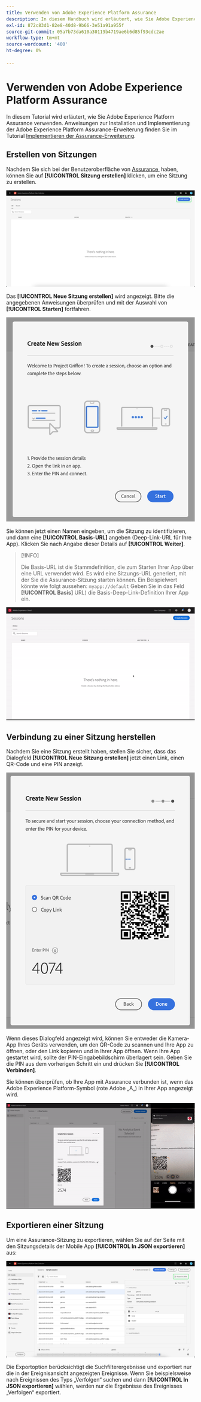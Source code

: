 ```yaml
---
title: Verwenden von Adobe Experience Platform Assurance
description: In diesem Handbuch wird erläutert, wie Sie Adobe Experience Platform Assurance nach der Installation und Implementierung verwenden.
exl-id: 872c83d1-82e8-40d8-9b66-3e51a91a955f
source-git-commit: 05a7b73da610a30119b4719ae6b6d85f93cdc2ae
workflow-type: tm+mt
source-wordcount: '400'
ht-degree: 0%

---
```


# Verwenden von Adobe Experience Platform Assurance

In diesem Tutorial wird erläutert, wie Sie Adobe Experience Platform Assurance verwenden. Anweisungen zur Installation und Implementierung der Adobe Experience Platform Assurance-Erweiterung finden Sie im Tutorial [Implementieren der Assurance-Erweiterung](./implement-assurance.md).

## Erstellen von Sitzungen

Nachdem Sie sich bei der Benutzeroberfläche von [Assurance &#x200B;](https://experience.adobe.com/assurance) haben, können Sie auf **[!UICONTROL Sitzung erstellen]** klicken, um eine Sitzung zu erstellen.

![Die Schaltfläche „Sitzung erstellen“ ist hervorgehoben und zeigt an, wo Sie eine Sitzung erstellen können.](./images/using-assurance/create-session.png)

Das **[!UICONTROL Neue Sitzung erstellen]** wird angezeigt. Bitte die angegebenen Anweisungen überprüfen und mit der Auswahl von **[!UICONTROL Starten]** fortfahren.

![Das Dialogfeld Neue Sitzung erstellen mit Anweisungen zur Verwendung von Assurance wird angezeigt.](./images/using-assurance/create-new-session.png)

Sie können jetzt einen Namen eingeben, um die Sitzung zu identifizieren, und dann eine **[!UICONTROL Basis-URL]** angeben (Deep-Link-URL für Ihre App). Klicken Sie nach Angabe dieser Details auf **[!UICONTROL Weiter]**.

>[!INFO]
>
>Die Basis-URL ist die Stammdefinition, die zum Starten Ihrer App über eine URL verwendet wird. Es wird eine Sitzungs-URL generiert, mit der Sie die Assurance-Sitzung starten können. Ein Beispielwert könnte wie folgt aussehen: `myapp://default` Geben Sie in das Feld **[!UICONTROL Basis]** URL) die Basis-Deep-Link-Definition Ihrer App ein.

![Der vollständige Workflow zum Erstellen einer neuen Sitzung wird angezeigt.](./images/using-assurance/create-session.gif)

## Verbindung zu einer Sitzung herstellen

Nachdem Sie eine Sitzung erstellt haben, stellen Sie sicher, dass das Dialogfeld **[!UICONTROL Neue Sitzung erstellen]** jetzt einen Link, einen QR-Code und eine PIN anzeigt.

![Ein Dialogfeld mit den Optionen zum Herstellen einer Verbindung mit Ihrer Assurance-Sitzung wird angezeigt.](./images/using-assurance/create-new-session-pin.png)

Wenn dieses Dialogfeld angezeigt wird, können Sie entweder die Kamera-App Ihres Geräts verwenden, um den QR-Code zu scannen und Ihre App zu öffnen, oder den Link kopieren und in Ihrer App öffnen. Wenn Ihre App gestartet wird, sollte der PIN-Eingabebildschirm überlagert sein. Geben Sie die PIN aus dem vorherigen Schritt ein und drücken Sie **[!UICONTROL Verbinden]**.

Sie können überprüfen, ob Ihre App mit Assurance verbunden ist, wenn das Adobe Experience Platform-Symbol (rote Adobe „A„) in Ihrer App angezeigt wird.

![Der vollständige Workflow zum Verbinden Ihres Programms mit einer Assurance-Sitzung wird angezeigt.](./images/using-assurance/connect-session.gif)

## Exportieren einer Sitzung

Um eine Assurance-Sitzung zu exportieren, wählen Sie auf der Seite mit den Sitzungsdetails der Mobile App **[!UICONTROL In JSON exportieren]** aus:

![Exportieren einer Sitzung](./images/using-assurance/export-session.png)

Die Exportoption berücksichtigt die Suchfilterergebnisse und exportiert nur die in der Ereignisansicht angezeigten Ereignisse. Wenn Sie beispielsweise nach Ereignissen des Typs „Verfolgen“ suchen und dann **[!UICONTROL In JSON exportieren]** wählen, werden nur die Ergebnisse des Ereignisses „Verfolgen“ exportiert.
